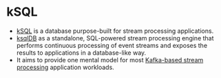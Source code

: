 # kSQL
- [kSQL](https://ksqldb.io) is a database purpose-built for stream processing applications.
- [ksqlDB]() as a standalone, SQL-powered stream processing engine that performs continuous processing of event streams and exposes the results to applications in a database-like way. 
- It aims to provide one mental model for most [Kafka-based stream processing](../../../Big-Data/DataProcessing/KafkaStreams/Readme.md) application workloads.